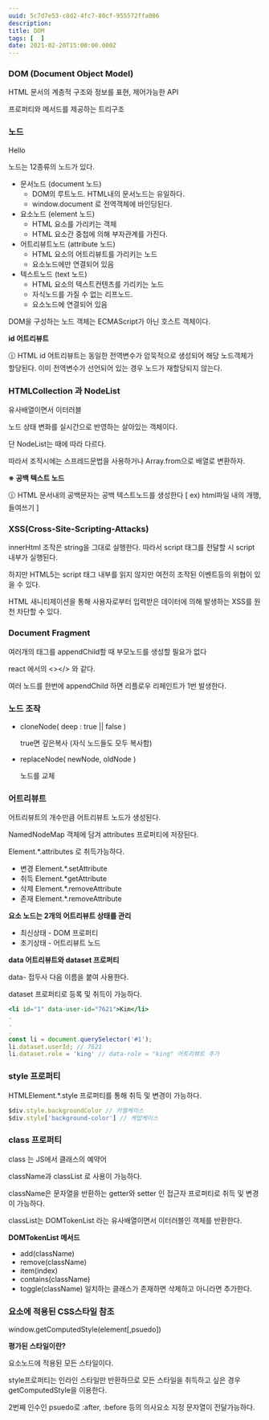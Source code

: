 ```yaml
---
uuid: 5c7d7e53-c8d2-4fc7-80cf-955572ffa086
description: 
title: DOM
tags: [  ]
date: 2021-02-20T15:00:00.000Z
---
```








### DOM (Document Object Model)

HTML 문서의 계층적 구조와 정보를 표현, 제어가능한 API

프로퍼티와 메서드를 제공하는 트리구조

### 노드

<div class = "hello"> Hello </div>

노드는 12종류의 노드가 있다.

- 문서노드 (document 노드)
    - DOM의 루트노드. HTML내의 문서노드는 유일하다.
    - window.document 로 전역객체에 바인딩된다.
- 요소노드 (element 노드)
    - HTML 요소를 가리키는 객체
    - HTML 요소간 중첩에 의해 부자관계를 가진다.
- 어트리뷰트노드 (attribute 노드)
    - HTML 요소의 어트리뷰트를 가리키는 노드
    - 요소노드에만 연결되어 있음
- 텍스트노드 (text 노드)
    - HTML 요소의 텍스트컨텐츠를 가리키는 노드
    - 자식노드를 가질 수 없는 리프노드.
    - 요소노드에 연결되어 있음
    

DOM을 구성하는 노드 객체는 ECMAScript가 아닌 호스트 객체이다.

**id 어트리뷰트**

<aside>
🕧 HTML id 어트리뷰트는 동일한 전역변수가 암묵적으로 생성되어 해당 노드객체가 할당된다. 이미 전역변수가 선언되어 있는 경우 노드가 재할당되지 않는다.

</aside>

### HTMLCollection 과 NodeList

유사배열이면서 이터러블

노드 상태 변화를 실시간으로 반영하는 살아있는 객체이다.

단 NodeList는 때에 따라 다르다.

따라서 조작시에는 스프레드문법을 사용하거나 Array.from으로 배열로 변환하자.

**※ 공백 텍스트 노드**

<aside>
🕧  HTML 문서내의 공백문자는 공백 텍스트노드를 생성한다 [ ex) html파일 내의 개행, 들여쓰기 ]

</aside>

### XSS(Cross-Site-Scripting-Attacks)

innerHtml 조작은 string을 그대로 실행한다. 따라서 script 태그를 전달할 시 script 내부가 실행된다.

하지만 HTML5는 script 태그 내부를 읽지 않지만 여전히 조작된 이벤트등의 위협이 있을 수 있다.

HTML 새니티제이션을 통해 사용자로부터 입력받은 데이터에 의해 발생하는 XSS를 원천 차단할 수 있다.

### Document Fragment

여러개의 태그를 appendChild할 때 부모노드를 생성할 필요가 없다

react 에서의 <></> 와 같다.

여러 노드를 한번에 appendChild 하면 리플로우 리페인트가 1번 발생한다.

### 노드 조작

- cloneNode( deep : true || false )
    
    true면 깊은복사 (자식 노드들도 모두 복사함)
    
- replaceNode( newNode, oldNode )
    
    노드를 교체
    

### 어트리뷰트

어트리뷰트의 개수만큼 어트리뷰트 노드가 생성된다.

NamedNodeMap 객체에 담겨 attributes 프로퍼티에 저장된다.

Element.*.attributes 로 취득가능하다.

- 변경 Element.*.setAttribute
- 취득 Element.*getAttribute
- 삭제 Element.*.removeAttribute
- 존재 Element.*.removeAttribute

**요소 노드는 2개의 어트리뷰트 상태를 관리**

- 최신상태 - DOM 프로퍼티
- 초기상태 - 어트리뷰트 노드

**data 어트리뷰트와 dataset 프로퍼티**

data- 접두사 다음 이름을 붙여 사용한다.

dataset 프로퍼티로 등록 및 취득이 가능하다.

```jsx
<li id="1" data-user-id="7621">Kim</li>
.
.
.
const li = document.querySelector('#1');
li.dataset.userId; // 7621
li.dataset.role = 'king' // data-role = "king" 어트리뷰트 추가
```

### style 프로퍼티

HTMLElement.*.style 프로퍼티를 통해 취득 및 변경이 가능하다.

```jsx
$div.style.backgroundColor // 카멜케이스
$div.style['background-color'] // 케밥케이스
```

### class 프로퍼티

class 는 JS에서 클래스의 예약어

className과 classList 로 사용이 가능하다.

className은 문자열을 반환하는 getter와 setter 인 접근자 프로퍼티로 취득 및 변경이 가능하다.

classList는 DOMTokenList 라는 유사배열이면서 이터러블인 객체를 반환한다.

**DOMTokenList 메서드**

- add(className)
- remove(className)
- item(index)
- contains(className)
- toggle(className) 일치하는 클래스가 존재하면 삭제하고 아니라면 추가한다.

### 요소에 적용된 CSS스타일 참조

window.getComputedStyle(element[,psuedo])

**평가된 스타일이란?**

요소노드에 적용된 모든 스타일이다.

style프로퍼티는 인라인 스타일만 반환하므로 모든 스타일을 취득하고 싶은 경우 getComputedStyle을 이용한다.

2번째 인수인 psuedo로 :after, :before 등의 의사요소 지정 문자열이 전달가능하다.
